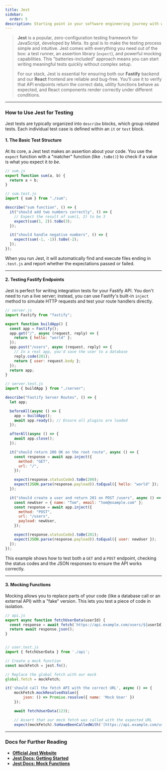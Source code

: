 ```yaml
---
title: Jest
sidebar:
  order: 5
description: Starting point in your software engineering journey with webeet.
---
```


> **Jest** is a popular, zero-configuration testing framework for JavaScript, developed by Meta. Its goal is to make the testing process simple and intuitive. Jest comes with everything you need out of the box: a test runner, an assertion library (`expect`), and powerful mocking capabilities. This "batteries-included" approach means you can start writing meaningful tests quickly without complex setup.
>
> For our stack, Jest is essential for ensuring both our **Fastify** backend and our **React** frontend are reliable and bug-free. You'll use it to verify that API endpoints return the correct data, utility functions behave as expected, and React components render correctly under different conditions.

---

### **How to Use Jest for Testing**

Jest tests are typically organized into `describe` blocks, which group related tests. Each individual test case is defined within an `it` or `test` block.

#### **1. The Basic Test Structure**

At its core, a Jest test makes an assertion about your code. You use the `expect` function with a "matcher" function (like `.toBe()`) to check if a value is what you expect it _to be_.

```javascript
// sum.js
export function sum(a, b) {
  return a + b;
}

// sum.test.js
import { sum } from "./sum";

describe("sum function", () => {
  it("should add two numbers correctly", () => {
    // Expect the result of sum(1, 2) to be 3
    expect(sum(1, 2)).toBe(3);
  });

  it("should handle negative numbers", () => {
    expect(sum(-1, -1)).toBe(-2);
  });
});
```

When you run Jest, it will automatically find and execute files ending in `.test.js` and report whether the expectations passed or failed.

---

#### **2. Testing Fastify Endpoints**

Jest is perfect for writing integration tests for your Fastify API. You don't need to run a live server; instead, you can use Fastify's built-in `inject` method to simulate HTTP requests and test your route handlers directly.

```javascript
// server.js
import Fastify from "fastify";

export function buildApp() {
  const app = Fastify();
  app.get("/", async (request, reply) => {
    return { hello: "world" };
  });
  app.post("/users", async (request, reply) => {
    // In a real app, you'd save the user to a database
    reply.code(201);
    return { user: request.body };
  });
  return app;
}

// server.test.js
import { buildApp } from "./server";

describe("Fastify Server Routes", () => {
  let app;

  beforeAll(async () => {
    app = buildApp();
    await app.ready(); // Ensure all plugins are loaded
  });

  afterAll(async () => {
    await app.close();
  });

  it("should return 200 OK on the root route", async () => {
    const response = await app.inject({
      method: "GET",
      url: "/",
    });

    expect(response.statusCode).toBe(200);
    expect(JSON.parse(response.payload)).toEqual({ hello: "world" });
  });

  it("should create a user and return 201 on POST /users", async () => {
    const newUser = { name: "Tom", email: "tom@example.com" };
    const response = await app.inject({
      method: "POST",
      url: "/users",
      payload: newUser,
    });

    expect(response.statusCode).toBe(201);
    expect(JSON.parse(response.payload)).toEqual({ user: newUser });
  });
});
```

This example shows how to test both a `GET` and a `POST` endpoint, checking the status codes and the JSON responses to ensure the API works correctly.

---

#### **3. Mocking Functions**

Mocking allows you to replace parts of your code (like a database call or an external API) with a "fake" version. This lets you test a piece of code in isolation.

```javascript
// api.js
export async function fetchUserData(userId) {
  const response = await fetch(`https://api.example.com/users/${userId}`);
  return await response.json();
}


// user.test.js
import { fetchUserData } from './api';

// Create a mock function
const mockFetch = jest.fn();

// Replace the global fetch with our mock
global.fetch = mockFetch;

it('should call the fetch API with the correct URL', async () => {
    mockFetch.mockResolvedValue({
        json: () => Promise.resolve({ name: 'Mock User' })
    });

    await fetchUserData(123);

    // Assert that our mock fetch was called with the expected URL
    expect(mockFetch).toHaveBeenCalledWith('[https://api.example.com/users/123](https://api.example.com/users/123)');

```

---

### **Docs for Further Reading**

- [**Official Jest Website**](https://jestjs.io/)
- [**Jest Docs: Getting Started**](https://jestjs.io/docs/getting-started)
- [**Jest Docs: Mock Functions**](https://jestjs.io/docs/mock-function-api)

<!-- end list -->

